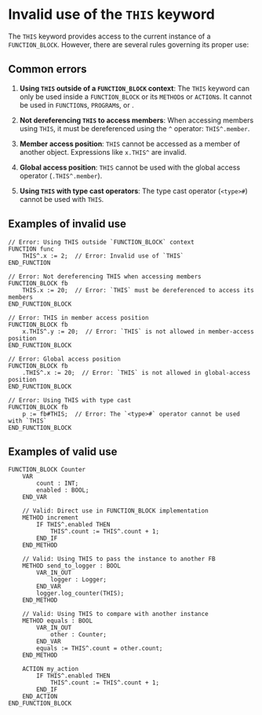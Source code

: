 # Invalid use of the `THIS` keyword

The `THIS` keyword provides access to the current instance of a `FUNCTION_BLOCK`. However, there are several rules governing its proper use:

## Common errors

1. **Using `THIS` outside of a `FUNCTION_BLOCK` context**:
   The `THIS` keyword can only be used inside a `FUNCTION_BLOCK` or its `METHOD`s or `ACTION`s. It cannot be used in `FUNCTION`s, `PROGRAM`s, or .

2. **Not dereferencing `THIS` to access members**:
   When accessing members using `THIS`, it must be dereferenced using the `^` operator: `THIS^.member`.

3. **Member access position**:
   `THIS` cannot be accessed as a member of another object. Expressions like `x.THIS^` are invalid.

4. **Global access position**:
   `THIS` cannot be used with the global access operator (`.THIS^.member`).

5. **Using `THIS` with type cast operators**:
   The type cast operator (`<type>#`) cannot be used with `THIS`.

## Examples of invalid use

```iecst
// Error: Using THIS outside `FUNCTION_BLOCK` context
FUNCTION func
    THIS^.x := 2;  // Error: Invalid use of `THIS`
END_FUNCTION

// Error: Not dereferencing THIS when accessing members
FUNCTION_BLOCK fb
    THIS.x := 20;  // Error: `THIS` must be dereferenced to access its members
END_FUNCTION_BLOCK

// Error: THIS in member access position
FUNCTION_BLOCK fb
    x.THIS^.y := 20;  // Error: `THIS` is not allowed in member-access position
END_FUNCTION_BLOCK

// Error: Global access position
FUNCTION_BLOCK fb
    .THIS^.x := 20;  // Error: `THIS` is not allowed in global-access position
END_FUNCTION_BLOCK

// Error: Using THIS with type cast
FUNCTION_BLOCK fb
    p := fb#THIS;  // Error: The `<type>#` operator cannot be used with `THIS`
END_FUNCTION_BLOCK
```

## Examples of valid use

```iecst
FUNCTION_BLOCK Counter
    VAR
        count : INT;
        enabled : BOOL;
    END_VAR

    // Valid: Direct use in FUNCTION_BLOCK implementation
    METHOD increment
        IF THIS^.enabled THEN
            THIS^.count := THIS^.count + 1;
        END_IF
    END_METHOD

    // Valid: Using THIS to pass the instance to another FB
    METHOD send_to_logger : BOOL
        VAR_IN_OUT
            logger : Logger;
        END_VAR
        logger.log_counter(THIS);
    END_METHOD

    // Valid: Using THIS to compare with another instance
    METHOD equals : BOOL
        VAR_IN_OUT
            other : Counter;
        END_VAR
        equals := THIS^.count = other.count;
    END_METHOD

    ACTION my_action
        IF THIS^.enabled THEN
            THIS^.count := THIS^.count + 1;
        END_IF
    END_ACTION
END_FUNCTION_BLOCK
```

